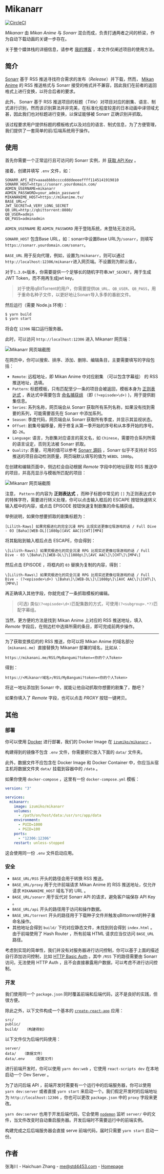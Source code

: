 # Mikanarr

[![CircleCI](https://circleci.com/gh/std4453/mikanarr/tree/master.svg?style=svg)](https://circleci.com/gh/std4453/mikanarr/tree/master)

*Mikanarr* 由 *Mikan Anime* 与 *Sonarr* 混合而成，负责打通两者之间的桥梁，作为自动下载动画的关键一步存在。

关于整个媒体栈的详细信息，请参考 [我的博客](https://blog.std4453.com:444/nas-from-zero-media-part/) ，本文件仅阐述项目的使用方法。

## 简介

[Sonarr](https://sonarr.tv/) 基于 RSS 推送寻找符合需求的发布（*Release*）并下载，然而， [Mikan Anime](https://mikanani.me/) 的 RSS 推送格式与 Sonarr 接受的格式并不兼容，因此我们在前者的返回格式上进行变换，以符合后者的要求。

此外， Sonarr 基于 RSS 推送项目的标题（*Title*）对项目对应的剧集、语言、制式进行识别，然而该识别算法并非完美，在标准化程度较差的日本动画中译领域尤甚，因此我们也对标题进行变换，以保证能够被 Sonarr 正确识别并抓取。

该过程要求用户提供标题的模板格式以及对应的语言、制式信息，为了方便管理，我们提供了一套简单的前/后端系统用于操作。

## 使用

首先你需要一个正常运行且可访问的 Sonarr 实例，并 [获取 API Key](https://github.com/Sonarr/Sonarr/wiki/API) 。

接着，创建并填写 `.env` 文件，如：

```env
SONARR_API_KEY=aaaabbbbccccddddeeeeffff1145141919810
SONARR_HOST=https://sonarr.yourdomain.com/
ADMIN_USERNAME=mikanarr
ADMIN_PASSWORD=your_admin_password
MIKANANIME_HOST=https://mikanime.tv/
BASE_URL=/
JWT_SECRET=A_VERY_LONG_SECRET
QB_URL=http://qbittorrent:8080/
QB_USER=admin
QB_PASS=adminadmin
```

`ADMIN_USERNAME` 和 `ADMIN_PASSWORD` 用于登陆系统，未登陆无法访问。

`SONARR_HOST` 包含Base URL，如：sonarr中设置Base URL为`/sonarr`，则填写`https://sonarr.yourdomain.com/sonarr`。

`BASE_URL` 用于反向代理，例如，设置为`/mikanarr`，则可以通过`http://localhost:12306/mikanarr`进入网页端。不设置则为默认值`/`。

对于`1.3.0+`版本，你需要提供一个足够长的随机字符串`JWT_SECRET`，用于生成JWT Token，而不用再生成jwt key。

> 对于使用qBitTorrent的用户，你需要提供`QB_URL`、`QB_USER`、`QB_PASS`，用于重命名种子文件，以更好地让Sonarr导入多季的番剧文件。

然后运行（需要 Node.js 环境）：

```bash
$ yarn build
$ yarn start
```

将会在 `12306` 端口运行服务器。

此时，可以访问 `http://localhost:12306` 进入 Mikanarr 网页端：

![Mikanarr 网页端截图](images/screenshot1.png)

在网页中，你可以搜索、排序、添加、删除、编辑条目，主要需要填写的字段包括：

- `Remote`: 远程地址，即 Mikan Anime 中对应剧集 （可以包含字幕组） 的 RSS 推送地址，选填。
- `Pattern`: 标题模板，只有匹配至少一条的项目会被返回，模板本身为 [正则表达式](https://en.wikipedia.org/wiki/Regular_expression) ，表达式中需要包含 [命名捕获组](https://developer.mozilla.org/en-US/docs/Web/JavaScript/Guide/Regular_Expressions/Groups_and_Ranges) （即 `(?<episode>\d+)` )，用于提供剧集信息。
- `Series`: 系列名称，网页端会从 Sonarr 获取所有系列名称，如果没有找到需要的系列，可能需要首先在 Sonarr 中添加系列。
- `Season`: 季度代码，网页端会从 Sonarr 获取所有季度，并显示其监视状态。
- `Offset`: 剧集号偏移量，用于修复从第一季开始的序号和从本季开始的序号。如`-26`。
- `Language`: 语言，为剧集对应语言的英文名，如 `Chinese`，需要符合系列所需的语言设定，否则无法被 Sonarr 抓取。
- `Quality`: 质量，可用的值可以参考 [Sonarr 源码](https://github.com/Sonarr/Sonarr/blob/develop/src/NzbDrone.Core/Parser/QualityParser.cs) ，Sonarr 似乎不支持对 RSS 推送的项目自动检测质量，网页端默认填写的值为 `WEBDL 1080p`。

在创建和编辑页面中，侧边栏会自动根据 *Remote* 字段中的地址获取 RSS 推送中的项目，并高亮显示与模板所匹配的项目：

![Mikanarr 网页端截图](images/screenshot2.png)

注意， `Pattern` 的内容为 **正则表达式** ，而种子标题中常见的 `[]` 为正则表达式中的特殊字符，需要进行转义处理，你可以点击输入框后的 ESCAPE 按钮快速转义输入框中的内容，或点击 EPISODE 按钮快速复制剧集的命名捕获组。

举例说明，如果你想要抓取的剧集标题为：

```
[Lilith-Raws] 如果究极进化的完全沉浸 RPG 比现实还更像垃圾游戏的话 / Full Dive - 03 [Baha][WEB-DL][1080p][AVC AAC][CHT][MP4]
```

将其黏贴到输入框后点击 ESCAPE，你会得到：

```
\[Lilith-Raws\] 如果究极进化的完全沉浸 RPG 比现实还更像垃圾游戏的话 / Full Dive - 03 \[Baha\]\[WEB-DL\]\[1080p\]\[AVC AAC\]\[CHT\]\[MP4\]
```

然后点击 EPISODE ，将框内的 `03` 替换为复制的内容，得到：

```
\[Lilith-Raws\] 如果究极进化的完全沉浸 RPG 比现实还更像垃圾游戏的话 / Full Dive - (?<episode>\d+) \[Baha\]\[WEB-DL\]\[1080p\]\[AVC AAC\]\[CHT\]\[MP4\]
```

再正确填入其他字段，你就完成了一条抓取模板的编辑。

> (可选) 类似`(?<episode>\d+)`匹配集数的方式，可使用`(?<subgroup>.*?)`匹配字幕组。

当然，更方便的方法是找到 Mikan Anime 上对应的 RSS 推送地址，填入 *Remote* 字段后，在侧边栏中选择所需的条目，即可完成前两步操作。

---

为了获取变换后的的 RSS 推送，你可以将 Mikan Anime 的域名部分（`mikanani.me`）直接替换为 Mikanarr 部署的域名，比如从：

```
https://mikanani.me/RSS/MyBangumi?token=<你的个人Token>
```

得到：

```
https://<Mikanarr域名>/RSS/MyBangumi?token=<你的个人Token>
```

将这一地址添加到 Sonarr 中，就能让他自动抓取你想要的剧集了，酷吧？

如果你填入了 *Remote* 字段，也可以点击 *PROXY* 按钮一键拷贝。

## 其他

### 部署

你可以使用 [Docker](https://www.docker.com/) 进行部署，我们的 Docker Image 在 [`izumiko/mikanarr`](https://hub.docker.com/r/izumiko/mikanarr) 。

构建得到的镜像不包含 `.env` 文件，你需要把它放入下面的 `data/` 文件夹。

此外，数据文件不应包含在 Docker Image 和 Docker Container 中，你应当从宿主机将数据文件夹 `data/` 挂载到容器中的 `/data` 。

如果你使用 `docker-compose` ，这里有一份 `docker-compose.yml` 模板：

```yaml
version: "3"

services:
  mikanarr:
    image: izumiko/mikanarr
    volumes:
      - /path/on/host/data:/usr/src/app/data
    environment:
      - PUID=1000
      - PGID=100
    ports:
      - "12306:12306"
    restart: unless-stopped
```

这会使用同一份 `.env` 文件启动应用。

### 安全

- `BASE_URL/RSS` 开头的路径会用于转换 RSS 推送。
- `BASE_URL/proxy` 用于允许前端请求 Mikan Anime 的 RSS 推送地址，仅允许请求 `MIKANANIME_HOST` 域名下的 URL 。
- `BASE_URL/sonarr` 用于反代对 Sonarr API 的请求，避免客户端保存 API Key 。
- `BASE_URL/api` 开头的路径用于访问和操作数据。
- `BASE_URL/torrent` 开头的路径用于下载种子文件并触发qBittorrent的种子重命名操作。
- 其他地址会得到 `build/` 下的对应静态文件，未找到则会得到 `index.html` 。由于前端使用了 Hash Router ，所有前端 HTML 请求应当仅访问 `BASE_URL` 路径。

考虑到实现的简单性，我们并没有对服务器进行访问控制，你可以基于上面的描述自行添加访问控制，比如 [HTTP Basic Auth](https://developer.mozilla.org/en-US/docs/Web/HTTP/Authentication) 。其中 `/RSS` 下的路径需要由 Sonarr 访问，无法使用 HTTP Auth ，且不会直接暴露用户数据，可以考虑不进行访问控制。

### 开发

我们使用同一个 `package.json` 同时覆盖前端和后端代码，这不是良好的实践，但很方便。

除此之外，以下文件构成一个基本的 [`create-react-app`](https://create-react-app.dev/) 应用：

```
src/
public/
build/   （构建得到）
```

以下文件仅为后端代码使用：

```
server/  
data/   （数据文件）
data/.env    （配置文件）
```

进行前端开发时，你可以使用 `yarn dev:web` ，它使用 `react-scripts dev` 在本地启动一个 Dev Server 。

为了访问后端 API ，前端开发时需要有一个运行中的后端服务器，你可以使用 `yarn dev:server` 或者直接 `yarn start` 来启动一个。我们假定开发时的后端地址为 `http://localhost:12306` ，你也可以更改 `package.json` 中的 `proxy` 字段来更改。

`yarn dev:server` 也用于开发后端代码，它会使用 [`nodemon`](https://nodemon.io/) 监听 `server/` 中的文件，当文件改变时自动重启服务器。开发后端时不需要运行中的前端实例。

构建完成之后后端服务器会直接 serve 前端代码，届时只需要 `yarn start` 启动一份。

## 作者

张海川 - Haichuan Zhang - [me@std4453.com](mailto:me@std4453.com) - [Homepage](https://blog.std4453.com:444)
